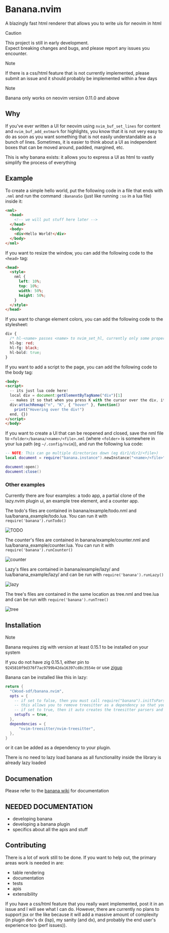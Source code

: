# Banana.nvim

A blazingly fast html renderer that allows you to write uis for neovim in html

> [!CAUTION]
>
> This project is still in early development.  
> Expect breaking changes and bugs, and please report any issues you encounter.

> [!NOTE]
>
> If there is a css/html feature that is not currently implemented, please submit an issue and it should probably be implemented within a few days

> [!NOTE]
>
> Banana only works on neovim version 0.11.0 and above

## Why

If you've ever written a UI for neovim using `nvim_buf_set_lines` for content and `nvim_buf_add_extmark` for highlights, you know that it is not very easy to do as soon as you want something that is not easily understandable as a bunch of lines. 
Sometimes, it is easier to think about a UI as independent boxes that can be moved around, padded, margined, etc. 

This is why banana exists: it allows you to express a UI as html to vastly simplify the process of everything

## Example

To create a simple hello world, put the following code in a file that ends with `.nml` and run the command `:BananaSo` (just like running `:so` in a lua file) inside it:

```html
<nml>
  <head>
    <!-- we will put stuff here later -->
  </head>
  <body>
    <div>Hello World!</div>
  </body>
</nml>
```

If you want to resize the window, you can add the following code to the `<head>` tag:

```html
<head>
  <style>
    nml {
      left: 10%;
      top: 10%;
      width: 50%;
      height: 50%;
    }
  </style>
</head>
```

If you want to change element colors, you can add the following code to the stylesheet:

```css
div {
  /* hl-<name> passes <name> to nvim_set_hl, currently only some properties are supported */
  hl-bg: red;
  hl-fg: black;
  hl-bold: true;
}
```

If you want to add a script to the page, you can add the following code to the body tag:

```html
<body>
<script>
  -- its just lua code here!
  local div = document:getElementByTagName("div")[1]
  -- makes it so that when you press K with the cursor over the div, it prints a message
  div:attachRemap("n", "K", { "hover" }, function()
    print("Hovering over the div!")
  end, {})
</script>
</body>
```

If you want to create a UI that can be reopened and closed, save the nml file to `<folder>/banana/<name>/<file>.nml` (where `<folder>` is somewhere in your lua path (eg `~/.config/nvim`)), and run the following lua code:

```lua
-- NOTE: This can go multiple directories down (eg dir1/dir2/<file>)
local document = require("banana.instance").newInstance("<name>/<file>", "Window name")

document:open()
document:close()
```

### Other examples

Currently there are four examples: a todo app, a partial clone of the lazy.nvim plugin ui, an example tree element, and a counter app.

The todo's files are contained in banana/example/todo.nml and lua/banana_example/todo.lua. You can run it with `require('banana').runTodo()`

![TODO](./assets/images/todo.jpg)

The counter's files are contained in banana/example/counter.nml and lua/banana_example/counter.lua. You can run it with `require('banana').runCounter()`

![counter](./assets/images/counter.jpg)

Lazy's files are contained in banana/example/lazy/ and lua/banana_example/lazy/ and can be run with `require('banana').runLazy()`

![lazy](./assets/images/lazy.jpg)

The tree's files are contained in the same location as tree.nml and tree.lua and can be run with `require('banana').runTree()`

![tree](./assets/images/tree.jpg)

## Installation

> [!NOTE]
>
> Banana requires zig with version at least 0.15.1 to be installed on your system
>
> If you do not have zig 0.15.1, either pin to `9245810f9d376f7ac9799b42da16397cd8c3554e` or use [zigup](https://github.com/marler8997/zigup)

Banana can be installed like this in lazy:

```lua
return {
  "CWood-sdf/banana.nvim",
  opts = {
    -- if set to false, then you must call require("banana").initTsParsers() somewhere else
    -- this allows you to remove treesitter as a dependency so that you can continue lazy loading it
    -- if set to true, then it auto creates the treesitter parsers and loads nvim-treesitter
    setupTs = true,
  },
  dependencies = {
      "nvim-treesitter/nvim-treesitter",
  },
}
```

or it can be added as a dependency to your plugin.

There is no need to lazy load banana as all functionality inside the library is already lazy loaded

## Documenation

Please refer to the [banana wiki](https://github.com/CWood-sdf/banana.nvim/wiki) for documentation

## NEEDED DOCUMENTATION

- developing banana
- developing a banana plugin
- specifics about all the apis and stuff

## Contributing

There is a lot of work still to be done. If you want to help out, the primary areas work is needed in are:

- table rendering
- documentation
- tests
- apis
- extensibility

If you have a css/html feature that you really want implemented, post it in an issue and I will see what I can do. However, there are currently no plans to support jsx or the like because it will add a massive amount of complexity (in plugin dev's dx (lsp), my sanity (and dx), and probably the end user's experience too (perf issues)).
